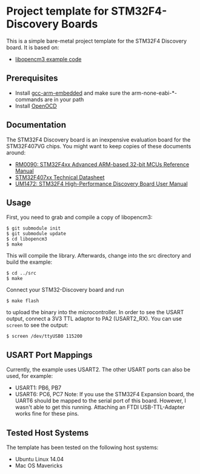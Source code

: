 Project template for STM32F4-Discovery Boards
=============================================

This is a simple bare-metal project template for the STM32F4 Discovery board.
It is based on:

* [libopencm3 example code](https://github.com/libopencm3/libopencm3-examples)

Prerequisites
-------------

* Install [gcc-arm-embedded](https://launchpad.net/gcc-arm-embedded) and
  make sure the arm-none-eabi-*-commands are in your path
* Install [OpenOCD](http://openocd.sourceforge.net/)


Documentation
-------------

The STM32F4 Discovery board is an inexpensive evaluation board for the
STM32F407VG chips. You might want to keep copies of these documents
around:

* [RM0090: STM32F4xx Advanced ARM-based 32-bit MCUs Reference Manual](http://www.st.com/web/en/resource/technical/document/reference_manual/DM00031020.pdf)
* [STM32F407xx Technical Datasheet](http://www.st.com/web/en/resource/technical/document/datasheet/DM00037051.pdf)
* [UM1472: STM32F4 High-Performance Discovery Board User Manual](http://www.st.com/st-web-ui/static/active/en/resource/technical/document/user_manual/DM00039084.pdf)

Usage
-----

First, you need to grab and compile a copy of libopencm3:

	$ git submodule init
	$ git submodule update
	$ cd libopencm3
	$ make

This will compile the library. Afterwards, change into the src directory and
build the example:

	$ cd ../src
	$ make

Connect your STM32-Discovery board and run 

	$ make flash

to upload the binary into the microcontroller. In order to see the USART output,
connect a 3V3 TTL adaptor to PA2 (USART2_RX). You can use `screen` to see the output:

	$ screen /dev/ttyUSB0 115200


USART Port Mappings
-------------------

Currently, the example uses USART2. The other USART ports can also be used, for example:

* USART1: PB6, PB7
* USART6: PC6, PC7 Note: If you use the STM32F4 Expansion board, the
  UART6 should be mapped to the serial port of this board. However, I
  wasn't able to get this running. Attaching an FTDI USB-TTL-Adapter works fine for these pins.

Tested Host Systems
-------------------

The template has been tested on the following host systems:

* Ubuntu Linux 14.04
* Mac OS Mavericks
